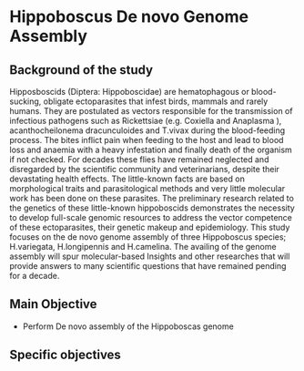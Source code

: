 # Hippoboscus De novo Genome Assembly


## Background of the study

Hipposboscids (Diptera: Hippoboscidae)  are hematophagous or blood-sucking, obligate ectoparasites that infest birds, mammals and rarely humans.
They are postulated as vectors responsible for the transmission of infectious pathogens such as Rickettsiae (e.g. Coxiella and Anaplasma ), acanthocheilonema dracunculoides and T.vivax   during the blood-feeding process. The bites inflict pain when feeding to the host and lead to blood loss and anaemia with a heavy infestation and finally death of the organism if not checked.
For decades these flies have remained neglected and disregarded by the scientific community and veterinarians, despite their devastating health effects. The little-known facts are based on morphological traits and parasitological methods and very little molecular work has been done on these parasites.
The preliminary research related to the genetics of these little-known hippoboscids demonstrates the necessity to develop full-scale genomic resources to address the vector competence of these ectoparasites, their genetic makeup and epidemiology.
This study focuses on the de novo genome assembly of three Hippoboscus species; H.variegata, H.longipennis and H.camelina. The availing of the genome assembly will spur molecular-based 
Insights and other researches that will provide answers to many scientific questions that have remained pending for a decade.

## Main Objective

- Perform De novo assembly of the Hippoboscas genome

## Specific objectives




